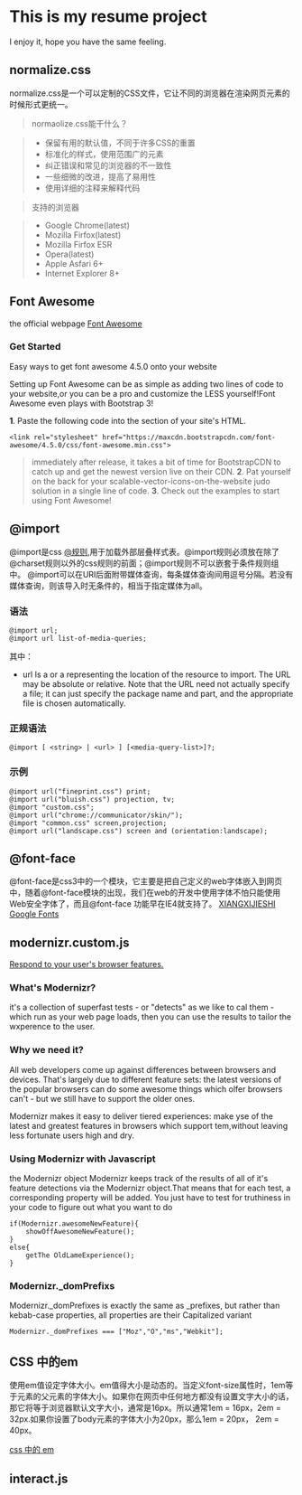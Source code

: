 # This is my resume project

I enjoy it, hope you have the same feeling.

## normalize.css 
normalize.css是一个可以定制的CSS文件，它让不同的浏览器在渲染网页元素的时候形式更统一。

> normaolize.css能干什么？ 

> * 保留有用的默认值，不同于许多CSS的重置
> * 标准化的样式，使用范围广的元素
> * 纠正错误和常见的浏览器的不一致性
> * 一些细微的改进，提高了易用性
> * 使用详细的注释来解释代码

> 支持的浏览器

> * Google Chrome(latest)
> * Mozilla Firfox(latest)
> * Mozilla Firfox ESR
> * Opera(latest)
> * Apple Asfari 6+
> * Internet Explorer 8+

## Font Awesome
the official webpage 
[Font Awesome](https://fortawesome.github.io/Font-Awesome/examples/)

### Get Started
Easy ways to get font awesome 4.5.0 onto your website

Setting up Font Awesome can be as simple as adding two lines of code to your website,or you can be a pro and customize the LESS yourself!Font Awesome even plays with Bootstrap 3!

**1**. Paste the following code into the <head> section of your site's HTML.
```
<link rel="stylesheet" href="https://maxcdn.bootstrapcdn.com/font-awesome/4.5.0/css/font-awesome.min.css">
```
> immediately after release, it takes a bit of time for BootstrapCDN to catch up and get the newest version live on their CDN.
**2**. Pat yourself on the back for your scalable-vector-icons-on-the-website judo solution in a single line of code.
**3**. Check  out the examples to start using Font Awesome!

## @import

@import是css [@规则](https://developer.mozilla.org/zh-CN/docs/Web/CSS/At-rule),用于加载外部层叠样式表。@import规则必须放在除了@charset规则以外的css规则的前面；@import规则不可以嵌套于条件规则组中。
@import可以在URI后面附带媒体查询，每条媒体查询间用逗号分隔。若没有媒体查询，则该导入时无条件的，相当于指定媒体为all。

### 语法
```
@import url;
@import url list-of-media-queries;
```

其中：
 - url
 		Is a <string> or a <uri> representing the location of the resource to import. The URL may be absolute or relative. Note that the URL need not actually specify a file; it can just specify the package name and part, and the appropriate file is chosen automatically.

### 正规语法
```
@import [ <string> | <url> ] [<media-query-list>]?;
```

### 示例
```
@import url("fineprint.css") print;
@import url("bluish.css") projection, tv;
@import "custom.css";
@import url("chrome://communicator/skin/");
@import "common.css" screen,projection;
@import url("landscape.css") screen and (orientation:landscape);
```

## @font-face
@font-face是css3中的一个模块，它主要是把自己定义的web字体嵌入到网页中，随着@font-face模块的出现，我们在web的开发中使用字体不怕只能使用Web安全字体了，而且@font-face 功能早在IE4就支持了。
[XIANGXIJIESHI](http://www.w3cplus.com/content/css3-font-face)
[Google Fonts](https://www.google.com/fonts/)

## modernizr.custom.js
[Respond to your user's browser features.](https://modernizr.com/)

### What's Modernizr?
it's a collection of superfast tests - or "detects" as we like to cal them - which run as your web page loads, then you can use the results to tailor the wxperence to the user.

### Why we need it?
All web developers come up against differences between browsers and devices. That's largely due to different feature sets: the latest versions of the popular browsers can do some awesome things which olfer browsers can't - but we still have to support the older ones.

Modernizr makes it easy to deliver tiered experiences: make yse of the latest and greatest features in browsers which support tem,without leaving less fortunate users high and dry.

### Using Modernizr with Javascript
the Modernizr object
Modernizr keeps track of the results of all of it's feature detections via the Modernizr object.That means that for each test, a corresponding property will be added. You just have to test for truthiness in your code to figure out what you want to do
```
if(Modernizr.awesomeNewFeature){
	showOffAwesomeNewFeature();
}
else{
	getThe OldLameExperience();
}
```

### Modernizr._domPrefixs
Modernizr._domPrefixes is exactly the same as _prefixes, but rather than kebab-case properties, all properties are their Capitalized variant
```
Modernizr._domPrefixes === ["Moz","O","ms","Webkit"];
```

## CSS 中的em
 使用em值设定字体大小。em值得大小是动态的。当定义font-size属性时，1em等于元素的父元素的字体大小。如果你在网页中任何地方都没有设置文字大小的话，那它将等于浏览器默认文字大小，通常是16px。所以通常1em = 16px，2em = 32px.如果你设置了body元素的字体大小为20px，那么1em = 20px， 2em = 40px。

[css 中的 em](http://www.w3cplus.com/css/px-to-em)

## interact.js



